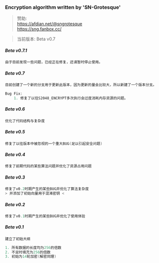 ### Encryption algorithm written by 'SN-Grotesque'

> 赞助: <br>
> https://afdian.net/@sngrotesque<br>
> https://sng.fanbox.cc/

> 当前版本: Beta v0.7

##### Beta v0.7.1
```c
由于目前发现一些问题，已经正在修复，还请暂时停止使用。
```

##### Beta v0.7
```c
目前创建了一个新的分支用于更新此版本，因为更新的量会比较大，所以新建了一个版本分支。

Bug Fix:
    1. 修复了以往S2048_ENCRYPT多次执行会过度消耗内存资源的问题。
```

##### Beta v0.6
```c
优化了代码结构与复杂度
```

##### Beta v0.5
```c
修复了以往版本中被忽视的一个重大BUG(足以引起安全问题)
```

##### Beta v0.4
```c
修复了前期代码的某些算法问题并优化了资源占用问题
```

##### Beta v0.3
```c
修复了v0.2时期产生的某些BUG并优化了算法复杂度
> 并添加了初始向量用于混淆密钥 <
```

##### Beta v0.2
```c
修复了v0.1时期产生的某些BUG并优化了使用体验
```

##### Beta v0.1
```c
建立了初始大纲

1. 所有数据的长度均为256的倍数
2. 不足时填充为256的倍数
3. 初始为14轮加密(解密同理)
```






